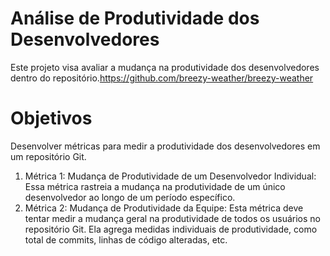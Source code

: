 # Análise de Produtividade dos Desenvolvedores

Este projeto visa avaliar a mudança na produtividade dos desenvolvedores dentro do repositório.https://github.com/breezy-weather/breezy-weather
# Objetivos
 Desenvolver métricas para medir a produtividade dos desenvolvedores em um repositório Git.
 1. Métrica 1: Mudança de Produtividade de um Desenvolvedor Individual: Essa métrica 
rastreia a mudança na produtividade de um único desenvolvedor ao longo de um período 
específico.
 2. Métrica 2: Mudança de Produtividade da Equipe: Esta métrica deve tentar medir a 
mudança geral na produtividade de todos os usuários no repositório Git. Ela agrega medidas 
individuais de produtividade, como total de commits, linhas de código alteradas, etc.
